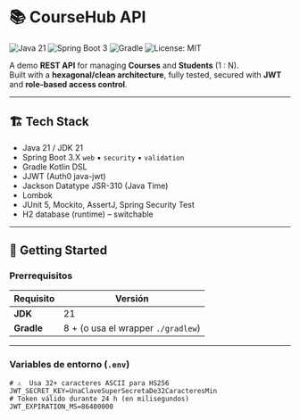 # 📚 CourseHub API

![Java 21](https://img.shields.io/badge/Java-21-blue?logo=java)
![Spring Boot 3](https://img.shields.io/badge/Spring%20Boot-3.x-brightgreen?logo=spring)
![Gradle](https://img.shields.io/badge/Build-Gradle-0388d1?logo=gradle)
![License: MIT](https://img.shields.io/badge/License-MIT-yellow)

A demo **REST API** for managing **Courses** and **Students** (1 : N).  
Built with a **hexagonal/clean architecture**, fully tested, secured with **JWT** and **role-based access control**.

---

## 🏗️ Tech Stack
* Java 21 / JDK 21
* Spring Boot 3.X   `web` ▪ `security` ▪ `validation`
* Gradle Kotlin DSL
* JJWT (Auth0 java-jwt)
* Jackson Datatype JSR-310 (Java Time)
* Lombok
* JUnit 5, Mockito, AssertJ, Spring Security Test
* H2 database (runtime) – switchable

---
## 🚀 Getting Started

### Prerrequisitos
| Requisito | Versión |
|-----------|---------|
| **JDK**   | 21      |
| **Gradle**| 8 + (o usa el wrapper `./gradlew`) |

---

### Variables de entorno (`.env`)
```env
# ⚠️  Usa 32+ caracteres ASCII para HS256
JWT_SECRET_KEY=UnaClaveSuperSecretaDe32CaracteresMin
# Token válido durante 24 h (en milisegundos)
JWT_EXPIRATION_MS=86400000


